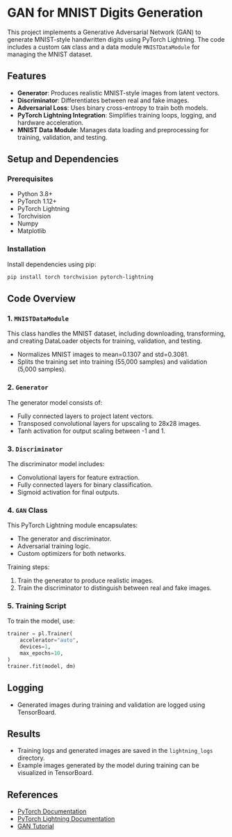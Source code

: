 #  GAN for MNIST Digits Generation

This project implements a Generative Adversarial Network (GAN) to generate MNIST-style handwritten digits using PyTorch Lightning. The code includes a custom `GAN` class and a data module `MNISTDataModule` for managing the MNIST dataset.

## Features
- **Generator**: Produces realistic MNIST-style images from latent vectors.
- **Discriminator**: Differentiates between real and fake images.
- **Adversarial Loss**: Uses binary cross-entropy to train both models.
- **PyTorch Lightning Integration**: Simplifies training loops, logging, and hardware acceleration.
- **MNIST Data Module**: Manages data loading and preprocessing for training, validation, and testing.

## Setup and Dependencies

### Prerequisites
- Python 3.8+
- PyTorch 1.12+
- PyTorch Lightning
- Torchvision
- Numpy
- Matplotlib

### Installation
Install dependencies using pip:
```bash
pip install torch torchvision pytorch-lightning 
```

## Code Overview

### 1. `MNISTDataModule`
This class handles the MNIST dataset, including downloading, transforming, and creating DataLoader objects for training, validation, and testing.

- Normalizes MNIST images to mean=0.1307 and std=0.3081.
- Splits the training set into training (55,000 samples) and validation (5,000 samples).

### 2. `Generator`
The generator model consists of:
- Fully connected layers to project latent vectors.
- Transposed convolutional layers for upscaling to 28x28 images.
- Tanh activation for output scaling between -1 and 1.

### 3. `Discriminator`
The discriminator model includes:
- Convolutional layers for feature extraction.
- Fully connected layers for binary classification.
- Sigmoid activation for final outputs.

### 4. `GAN` Class
This PyTorch Lightning module encapsulates:
- The generator and discriminator.
- Adversarial training logic.
- Custom optimizers for both networks.

Training steps:
1. Train the generator to produce realistic images.
2. Train the discriminator to distinguish between real and fake images.

### 5. Training Script
To train the model, use:
```python
trainer = pl.Trainer(
    accelerator="auto",
    devices=1,
    max_epochs=10,
)
trainer.fit(model, dm)
```

## Logging
- Generated images during training and validation are logged using TensorBoard.


## Results
- Training logs and generated images are saved in the `lightning_logs` directory.
- Example images generated by the model during training can be visualized in TensorBoard.

## References
- [PyTorch Documentation](https://pytorch.org/docs/)
- [PyTorch Lightning Documentation](https://pytorch-lightning.readthedocs.io/)
- [GAN Tutorial](https://arxiv.org/abs/1406.2661)



